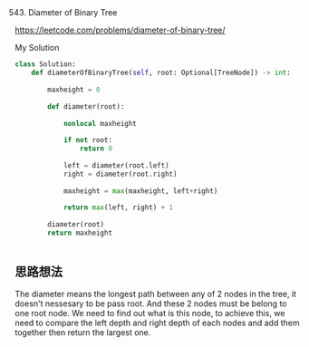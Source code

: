 ## 
543. Diameter of Binary Tree

https://leetcode.com/problems/diameter-of-binary-tree/

My Solution

```python
class Solution:
    def diameterOfBinaryTree(self, root: Optional[TreeNode]) -> int:
        
        maxheight = 0
        
        def diameter(root):
            
            nonlocal maxheight
            
            if not root:
                return 0
            
            left = diameter(root.left)
            right = diameter(root.right)
            
            maxheight = max(maxheight, left+right)
            
            return max(left, right) + 1
        
        diameter(root)
        return maxheight
                   
```
## 思路想法

The diameter means the longest path between any of 2 nodes in the tree, it doesn't nessesary to be pass root. And these 2 nodes must be belong to one root node.
We need to find out what is this node, to achieve this, we need to compare the left depth and right depth of each nodes and add them together then return the 
largest one.
